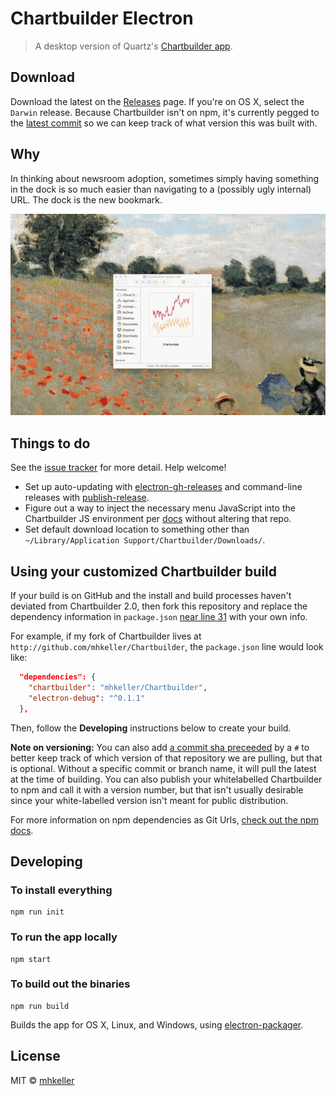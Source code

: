 Chartbuilder Electron
======================

> A desktop version of Quartz's [Chartbuilder app](https://github.com/quartz/chartbuilder).

## Download

Download the latest on the [Releases](https://github.com/mhkeller/chartbuilder-electron/releases) page. If you're on OS X, select the `Darwin` release. Because Chartbuilder isn't on npm, it's currently pegged to the [latest commit](package.json#L31) so we can keep track of what version this was built with.

## Why

In thinking about newsroom adoption, sometimes simply having something in the dock is so much easier than navigating to a (possibly ugly internal) URL. The dock is the new bookmark.

![](assets/chartbuilder-electron.gif)

## Things to do

See the [issue tracker](https://github.com/mhkeller/chartbuilder-electron/issues) for more detail. Help welcome!

* Set up auto-updating with [electron-gh-releases](https://github.com/jenslind/electron-gh-releases) and command-line releases with [publish-release](https://github.com/remixz/publish-release).
* Figure out a way to inject the necessary menu JavaScript into the Chartbuilder JS environment per [docs](https://github.com/atom/electron/blob/master/docs/api/menu.md) without altering that repo.
* Set default download location to something other than `~/Library/Application Support/Chartbuilder/Downloads/`.

## Using your customized Chartbuilder build

If your build is on GitHub and the install and build processes haven't deviated from Chartbuilder 2.0, then fork this repository and replace the dependency information in `package.json` [near line 31](package.json#L31) with your own info. 

For example, if my fork of Chartbuilder lives at `http://github.com/mhkeller/Chartbuilder`, the `package.json` line would look like:

````json
  "dependencies": {
    "chartbuilder": "mhkeller/Chartbuilder",
    "electron-debug": "^0.1.1"
  },
````

Then, follow the **Developing** instructions below to create your build.

**Note on versioning:** You can also add [a commit sha preceeded](https://github.com/mhkeller/chartbuilder-electron/blob/79d653323ce60698fb1b8b61b485a1f1e685f97f/package.json#L31) by a `#` to better keep track of which version of that repository we are pulling, but that is optional. Without a specific commit or branch name, it will pull the latest at the time of building. You can also publish your whitelabelled Chartbuilder to npm and call it with a version number, but that isn't usually desirable since your white-labelled version isn't meant for public distribution.

For more information on npm dependencies as Git Urls, [check out the npm docs](https://docs.npmjs.com/files/package.json#git-urls-as-dependencies).

## Developing

### To install everything

````shell
npm run init
````

### To run the app locally

````shell
npm start
````

### To build out the binaries

````shell
npm run build
````

Builds the app for OS X, Linux, and Windows, using [electron-packager](https://github.com/maxogden/electron-packager).


## License

MIT © [mhkeller](http://github.com/mhkeller)
